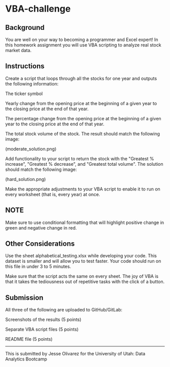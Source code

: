 # VBA-challenge

## Background

You are well on your way to becoming a programmer and Excel expert! In this homework assignment you will use VBA scripting to analyze real stock market data. 

## Instructions

Create a script that loops through all the stocks for one year and outputs the following information:

The ticker symbol

Yearly change from the opening price at the beginning of a given year to the closing price at the end of that year.

The percentage change from the opening price at the beginning of a given year to the closing price at the end of that year.

The total stock volume of the stock. The result should match the following image:

(moderate_solution.png)

Add functionality to your script to return the stock with the "Greatest % increase", "Greatest % decrease", and "Greatest total volume". The solution should match the following image:

(hard_solution.png)

Make the appropriate adjustments to your VBA script to enable it to run on every worksheet (that is, every year) at once.

## NOTE

Make sure to use conditional formatting that will highlight positive change in green and negative change in red.

## Other Considerations

Use the sheet alphabetical_testing.xlsx while developing your code. This dataset is smaller and will allow you to test faster. Your code should run on this file in under 3 to 5 minutes.

Make sure that the script acts the same on every sheet. The joy of VBA is that it takes the tediousness out of repetitive tasks with the click of a button.

## Submission

All three of the following are uploaded to GitHub/GitLab:

Screenshots of the results (5 points)

Separate VBA script files (5 points)

README file (5 points)

- - -

This is submitted by Jesse Olivarez for the University of Utah: Data Analytics Bootcamp

